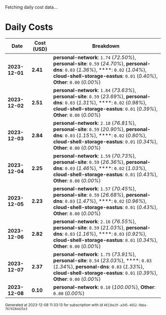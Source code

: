Fetching daily cost data...
# Daily Costs

| Date | Cost (USD) | Breakdown |
|------|----------------|-----------|
| **2023-12-01** | **2.41** | **personal-network**: `1.74` (_72.50%_), **personal-site**: `0.59` (_24.70%_), **personal-dns**: `0.03` (_1.36%_), ****: `0.02` (_1.04%_), **cloud-shell-storage-eastus**: `0.01` (_0.40%_), **Other**: `0.00` (_0.00%_) |
| **2023-12-02** | **2.51** | **personal-network**: `1.84` (_73.63%_), **personal-site**: `0.59` (_23.69%_), **personal-dns**: `0.03` (_1.31%_), ****: `0.02` (_0.98%_), **cloud-shell-storage-eastus**: `0.01` (_0.39%_), **Other**: `0.00` (_0.00%_) |
| **2023-12-03** | **2.84** | **personal-network**: `2.18` (_76.81%_), **personal-site**: `0.59` (_20.90%_), **personal-dns**: `0.03` (_1.15%_), ****: `0.02` (_0.80%_), **cloud-shell-storage-eastus**: `0.01` (_0.34%_), **Other**: `0.00` (_0.00%_) |
| **2023-12-04** | **2.25** | **personal-network**: `1.59` (_70.73%_), **personal-site**: `0.59` (_26.36%_), **personal-dns**: `0.03` (_1.46%_), ****: `0.02` (_1.03%_), **cloud-shell-storage-eastus**: `0.01` (_0.43%_), **Other**: `0.00` (_0.00%_) |
| **2023-12-05** | **2.23** | **personal-network**: `1.57` (_70.45%_), **personal-site**: `0.59` (_26.68%_), **personal-dns**: `0.03` (_1.47%_), ****: `0.02` (_0.96%_), **cloud-shell-storage-eastus**: `0.01` (_0.43%_), **Other**: `0.00` (_0.00%_) |
| **2023-12-06** | **2.82** | **personal-network**: `2.16` (_76.55%_), **personal-site**: `0.59` (_21.03%_), **personal-dns**: `0.03` (_1.16%_), ****: `0.03` (_0.92%_), **cloud-shell-storage-eastus**: `0.01` (_0.34%_), **Other**: `0.00` (_0.00%_) |
| **2023-12-07** | **2.37** | **personal-network**: `1.75` (_73.91%_), **personal-site**: `0.54` (_23.03%_), ****: `0.03` (_1.34%_), **personal-dns**: `0.03` (_1.33%_), **cloud-shell-storage-eastus**: `0.01` (_0.39%_), **Other**: `0.00` (_0.00%_) |
| **2023-12-08** | **0.10** | **personal-network**: `0.10` (_100.00%_), **Other**: `0.00` (_0.00%_) |


<sup>Generated at 2023-12-08 11:33:13 for subscription with id `4913be3f-a345-4652-9bba-767418dd25e3`</sup>
